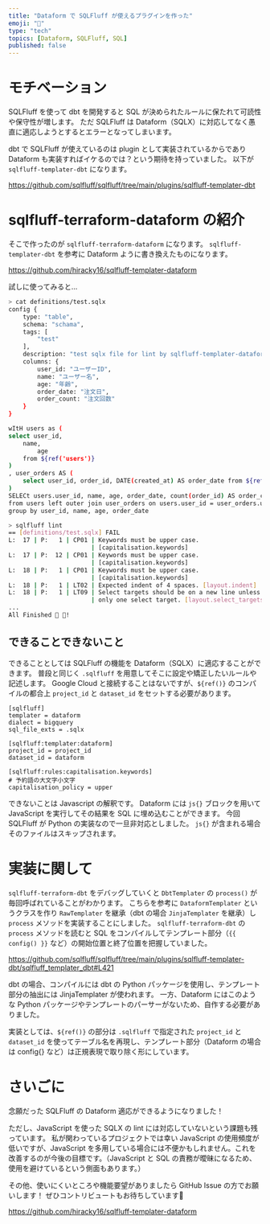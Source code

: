 ```yaml
---
title: "Dataform で SQLFluff が使えるプラグインを作った"
emoji: "📘"
type: "tech"
topics: [Dataform, SQLFluff, SQL]
published: false
---
```


# モチベーション
SQLFluff を使って dbt を開発すると SQL が決められたルールに保たれて可読性や保守性が増します。
ただ SQLFluff は Dataform（SQLX）に対応してなく愚直に適応しようとするとエラーとなってしまいます。

dbt で SQLFluff が使えているのは plugin として実装されているからであり Dataform も実装すればイケるのでは？という期待を持っていました。
以下が `sqlfluff-templater-dbt` になります。

https://github.com/sqlfluff/sqlfluff/tree/main/plugins/sqlfluff-templater-dbt

# sqlfluff-terraform-dataform の紹介
そこで作ったのが `sqlfluff-terraform-dataform` になります。
`sqlfluff-templater-dbt` を参考に Dataform ように書き換えたものになります。

https://github.com/hiracky16/sqlfluff-templater-dataform

試しに使ってみると...

```sh
> cat definitions/test.sqlx
config {
    type: "table",
    schema: "schama",
    tags: [
        "test"
    ],
    description: "test sqlx file for lint by sqlfluff-templater-dataform.",
    columns: {
        user_id: "ユーザーID",
        name: "ユーザー名",
        age: "年齢",
        order_date: "注文日",
        order_count: "注文回数"
    }
}

wItH users as (
select user_id,
    name,
        age
    from ${ref('users')}
)
, user_orders AS (
    select user_id, order_id, DATE(created_at) AS order_date from ${ref('user_orders')}
)
SELECt users.user_id, name, age, order_date, count(order_id) AS order_count
from users left outer join user_orders on users.user_id = user_orders.user_id
group by user_id, name, age, order_date
```

```sh
> sqlfluff lint
== [definitions/test.sqlx] FAIL                                                
L:  17 | P:   1 | CP01 | Keywords must be upper case.
                       | [capitalisation.keywords]
L:  17 | P:  12 | CP01 | Keywords must be upper case.
                       | [capitalisation.keywords]
L:  18 | P:   1 | CP01 | Keywords must be upper case.
                       | [capitalisation.keywords]
L:  18 | P:   1 | LT02 | Expected indent of 4 spaces. [layout.indent]
L:  18 | P:   1 | LT09 | Select targets should be on a new line unless there is
                       | only one select target. [layout.select_targets]
...
All Finished 📜 🎉!
```

## できることできないこと
できることとしては SQLFluff の機能を Dataform（SQLX）に適応することができます。
普段と同じく `.sqlfluff` を用意してそこに設定や矯正したいルールや記述します。
Google Cloud と接続することはないですが、`${ref()}` のコンパイルの都合上 `project_id` と `dataset_id` をセットする必要があります。
```
[sqlfluff]
templater = dataform
dialect = bigquery
sql_file_exts = .sqlx

[sqlfluff:templater:dataform]
project_id = project_id
dataset_id = dataform

[sqlfluff:rules:capitalisation.keywords]
# 予約語の大文字小文字
capitalisation_policy = upper
```

できないことは Javascript の解釈です。
Dataform には `js{}` ブロックを用いて JavaScript を実行してその結果を SQL に埋め込むことができます。
今回 SQLFluff が Python の実装なので一旦非対応としました。
`js{}` が含まれる場合そのファイルはスキップされます。

# 実装に関して
`sqlfluff-terraform-dbt` をデバッグしていくと `DbtTemplater` の `process()` が毎回呼ばれていることがわかります。
こちらを参考に `DataformTemplater` というクラスを作り `RawTemplater` を継承（dbt の場合 `JinjaTemplater` を継承）し `process` メソッドを実装することにしました。
`sqlfluff-terraform-dbt` の `process` メソッドを読むと SQL をコンパイルしてテンプレート部分（`{{ config() }}` など）の開始位置と終了位置を把握していました。

https://github.com/sqlfluff/sqlfluff/tree/main/plugins/sqlfluff-templater-dbt/sqlfluff_templater_dbt#L421

dbt の場合、コンパイルには dbt の Python パッケージを使用し、テンプレート部分の抽出には JinjaTemplater が使われます。
一方、Dataform にはこのような Python パッケージやテンプレートのパーサーがないため、自作する必要がありました。

実装としては、`${ref()}` の部分は `.sqlfluff` で指定された `project_id` と `dataset_id` を使ってテーブル名を再現し、テンプレート部分（Dataform の場合は config{} など）は正規表現で取り除く形にしています。

# さいごに
念願だった SQLFluff の Dataform 適応ができるようになりました！

ただし、JavaScript を使った SQLX の lint には対応していないという課題も残っています。
私が関わっているプロジェクトでは幸い JavaScript の使用頻度が低いですが、JavaScript を多用している場合には不便かもしれません。これを改善するのが今後の目標です。（JavaScript と SQL の責務が曖昧になるため、使用を避けているという側面もあります。）

その他、使いにくいところや機能要望がありましたら GitHub Issue の方でお願いします！
ぜひコントリビュートもお待ちしています🙏

https://github.com/hiracky16/sqlfluff-templater-dataform
